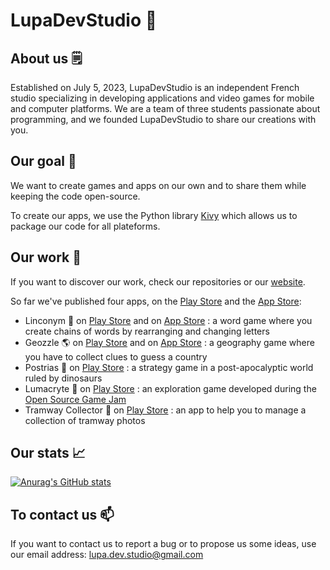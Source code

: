 # LupaDevStudio 🐺

## About us 🗒️

Established on July 5, 2023, LupaDevStudio is an independent French studio specializing in developing applications and video games for mobile and computer platforms. We are a team of three students passionate about programming, and we founded LupaDevStudio to share our creations with you. 

## Our goal 🚀

We want to create games and apps on our own and to share them while keeping the code open-source.

To create our apps, we use the Python library [Kivy](https://kivy.org/) which allows us to package our code for all plateforms.

## Our work 📱

If you want to discover our work, check our repositories or our [website](https://lupadevstudio.com/).

So far we've published four apps, on the [Play Store](https://play.google.com/store/apps/dev?id=7601849429544070782) and the [App Store](https://apps.apple.com/us/developer/paul-creusy/id1732838959):

- Linconym 🔗 on [Play Store](https://play.google.com/store/apps/details?id=lupadevstudio.com.linconym) and on [App Store](https://apps.apple.com/app/linconym/id6503208610) : a word game where you create chains of words by rearranging and changing letters 
- Geozzle 🌎 on [Play Store](https://play.google.com/store/apps/details?id=lupadevstudio.com.geozzle&pli=1) and on [App Store](https://apps.apple.com/us/app/geozzle/id6478439292) : a geography game where you have to collect clues to guess a country
- Postrias :t-rex: on [Play Store](https://play.google.com/store/apps/details?id=lupadevstudio.com.postrias) : a strategy game in a post-apocalyptic world ruled by dinosaurs
- Lumacryte 👻 on [Play Store](https://play.google.com/store/apps/details?id=org.lumacryte) : an exploration game developed during the [Open Source Game Jam](https://itch.io/jam/open-source-ai-game-jam)
- Tramway Collector 🚊 on [Play Store](https://play.google.com/store/apps/details?id=org.tramwaycollector) : an app to help you to manage a collection of tramway photos

## Our stats 📈

[![Anurag's GitHub stats](https://github-readme-stats.vercel.app/api?username=lupadevstudio&show_icons=true)](https://github.com/anuraghazra/github-readme-stats)

## To contact us 📫

If you want to contact us to report a bug or to propose us some ideas, use our email address: [lupa.dev.studio@gmail.com](lupa.dev.studio@gmail.com)
